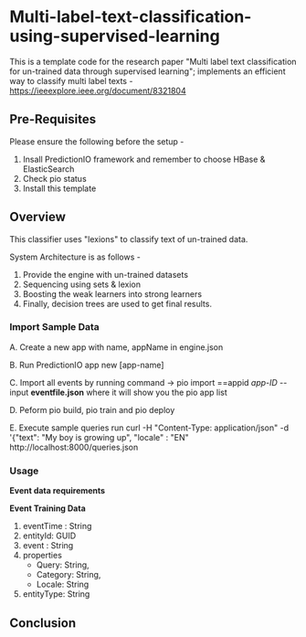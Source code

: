 # Multi-label-text-classification-using-supervised-learning
This is a template code for the research paper "Multi label text classification for un-trained data through supervised learning"; implements an efficient way to classify multi label texts - https://ieeexplore.ieee.org/document/8321804

<h2>Pre-Requisites</h2>
Please ensure the following before the setup - 

1. Insall PredictionIO framework and remember to choose HBase & ElasticSearch
2. Check pio status
3. Install this template


<h2>Overview</h2>

This classifier uses "lexions" to classify text of un-trained data.

System Architecture is as follows - 
1. Provide the engine with un-trained datasets
2. Sequencing using sets & lexion 
3. Boosting the weak learners into strong learners
4. Finally, decision trees are used to get final results. 

<h3> Import Sample Data </h3>

A. Create a new app with name, appName in engine.json

B. Run PredictionIO app new [app-name]

C. Import all events by running command -> pio import ==appid *app-ID* --input **eventfile.json** where it will show you the pio app list

D. Peform pio build, pio train and pio deploy

E. Execute sample queries run curl -H "Content-Type: application/json" -d '{"text": "My boy is growing up", "locale" : "EN" http://localhost:8000/queries.json

<h3> Usage </h3>

**Event data requirements**

**Event Training Data**
 1. eventTime : String
 2. entityId: GUID
 3. event : String
 4. properties
      * Query: String,
      * Category: String,
      * Locale: String
 5. entityType: String

<h2> Conclusion </h2>



